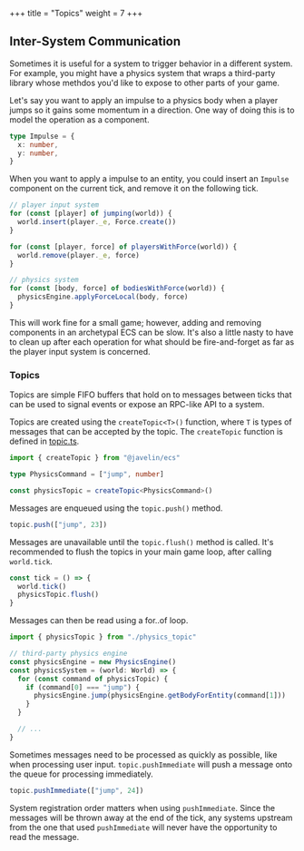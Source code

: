 +++
title = "Topics"
weight = 7
+++

## Inter-System Communication

Sometimes it is useful for a system to trigger behavior in a different system. For example, you might have a physics system that wraps a third-party library whose methdos you'd like to expose to other parts of your game.

Let's say you want to apply an impulse to a physics body when a player jumps so it gains some momentum in a direction. One way of doing this is to model the operation as a component.

```typescript
type Impulse = {
  x: number,
  y: number,
}
```

When you want to apply a impulse to an entity, you could insert an `Impulse` component on the current tick, and remove it on the following tick.

```typescript
// player input system
for (const [player] of jumping(world)) {
  world.insert(player._e, Force.create())
}

for (const [player, force] of playersWithForce(world)) {
  world.remove(player._e, force)
}
```

```typescript
// physics system
for (const [body, force] of bodiesWithForce(world)) {
  physicsEngine.applyForceLocal(body, force)
}
```

This will work fine for a small game; however, adding and removing components in an archetypal ECS can be slow. It's also a little nasty to have to clean up after each operation for what should be fire-and-forget as far as the player input system is concerned.

### Topics

Topics are simple FIFO buffers that hold on to messages between ticks that can be used to signal events or expose an RPC-like API to a system.

Topics are created using the `createTopic<T>()` function, where `T` is types of messages that can be accepted by the topic. The `createTopic` function is defined in [topic.ts](https://github.com/3mcd/javelin/blob/master/packages/ecs/src/topic.ts).

```typescript
import { createTopic } from "@javelin/ecs"

type PhysicsCommand = ["jump", number]

const physicsTopic = createTopic<PhysicsCommand>()
```

Messages are enqueued using the `topic.push()` method.

```typescript
topic.push(["jump", 23])
```

Messages are unavailable until the `topic.flush()` method is called. It's recommended to flush the topics in your main game loop, after calling `world.tick`.

```typescript
const tick = () => {
  world.tick()
  physicsTopic.flush()
}
```

Messages can then be read using a for..of loop.

```typescript
import { physicsTopic } from "./physics_topic"

// third-party physics engine
const physicsEngine = new PhysicsEngine()
const physicsSystem = (world: World) => {
  for (const command of physicsTopic) {
    if (command[0] === "jump") {
      physicsEngine.jump(physicsEngine.getBodyForEntity(command[1]))
    }
  }

  // ...
}
```

Sometimes messages need to be processed as quickly as possible, like when processing user input. `topic.pushImmediate` will push a message onto the queue for processing immediately.

```typescript
topic.pushImmediate(["jump", 24])
```

System registration order matters when using `pushImmediate`. Since the messages will be thrown away at the end of the tick, any systems upstream from the one that used `pushImmediate` will never have the opportunity to read the message.

